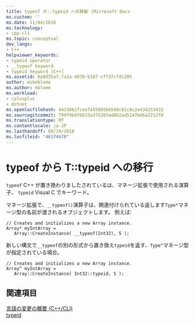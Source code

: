 ```yaml
---
title: typeof が::typeid への移動 |Microsoft Docs
ms.custom: ''
ms.date: 11/04/2016
ms.technology:
- cpp-cli
ms.topic: conceptual
dev_langs:
- C++
helpviewer_keywords:
- typeid operator
- __typeof keyword
- typeid keyword [C++]
ms.assetid: 6a0d35a7-7a1a-4070-b187-cff37cfdc205
author: mikeblome
ms.author: mblome
ms.workload:
- cplusplus
- dotnet
ms.openlocfilehash: 4433061fceef455685b6588c81c8c2e434253433
ms.sourcegitcommit: 799f9b976623a375203ad8b2ad5147bd6a2212f0
ms.translationtype: MT
ms.contentlocale: ja-JP
ms.lasthandoff: 09/19/2018
ms.locfileid: "46374678"
---
```

# <a name="typeof-goes-to-ttypeid"></a>typeof から T::typeid への移行

`typeof` C++ が置き換わりましたされているは、マネージ拡張で使用される演算子、 `typeid` Visual C でキーワード。

マネージ拡張で、`__typeof()`演算子は、関連付けられている返します`Type*`マネージ型の名前が渡されるオブジェクトします。 例えば:

```
// Creates and initializes a new Array instance.
Array* myIntArray =
   Array::CreateInstance( __typeof(Int32), 5 );
```

新しい構文で`__typeof`の別の形式から置き換え`typeid`を返す、`Type^`マネージ型が指定されている場合。

```
// Creates and initializes a new Array instance.
Array^ myIntArray =
   Array::CreateInstance( Int32::typeid, 5 );
```

## <a name="see-also"></a>関連項目

[言語の変更の概要 (C++/CLI)](../dotnet/general-language-changes-cpp-cli.md)<br/>
[typeid](../windows/typeid-cpp-component-extensions.md)